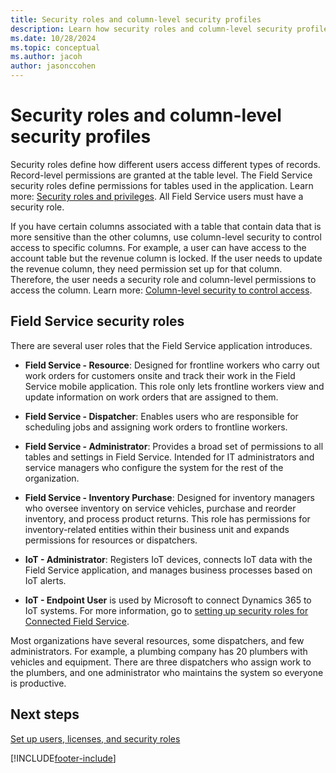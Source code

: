 ```yaml
---
title: Security roles and column-level security profiles
description: Learn how security roles and column-level security profiles affect users in Dynamics 365 Field Service.
ms.date: 10/28/2024
ms.topic: conceptual
ms.author: jacoh
author: jasonccohen
---
```


# Security roles and column-level security profiles

Security roles define how different users access different types of records. Record-level permissions are granted at the table level. The Field Service security roles define permissions for tables used in the application. Learn more: [Security roles and privileges](/power-platform/admin/security-roles-privileges). All Field Service users must have a security role.

If you have certain columns associated with a table that contain data that is more sensitive than the other columns, use column-level security to control access to specific columns. For example, a user can have access to the account table but the revenue column is locked. If the user needs to update the revenue column, they need permission set up for that column. Therefore, the user needs a security role and column-level permissions to access the column. Learn more: [Column-level security to control access](/power-platform/admin/field-level-security).

## Field Service security roles

There are several user roles that the Field Service application introduces.

- **Field Service - Resource**:  Designed for frontline workers who carry out work orders for customers onsite and track their work in the Field Service mobile application. This role only lets frontline workers view and update information on work orders that are assigned to them.

- **Field Service - Dispatcher**: Enables users who are responsible for scheduling jobs and assigning work orders to frontline workers.

- **Field Service - Administrator**: Provides a broad set of permissions to all tables and settings in Field Service. Intended for IT administrators and service managers who configure the system for the rest of the organization.

- **Field Service - Inventory Purchase**: Designed for inventory managers who oversee inventory on service vehicles,  purchase and reorder inventory, and process product returns. This role has permissions for inventory-related entities within their business unit and expands permissions for resources or dispatchers.

- **IoT - Administrator**: Registers IoT devices, connects IoT data with the Field Service application, and manages business processes based on IoT alerts.

- **IoT - Endpoint User** is used by Microsoft to connect Dynamics 365 to IoT systems. For more information, go to [setting up security roles for Connected Field Service](cfs-security-roles.md).

Most organizations have several resources, some dispatchers, and few administrators. For example, a plumbing company has 20 plumbers with vehicles and equipment. There are three dispatchers who assign work to the plumbers, and one administrator who maintains the system so everyone is productive.

## Next steps

[Set up users, licenses, and security roles](users-licenses-permissions.md)

[!INCLUDE[footer-include](../includes/footer-banner.md)]

